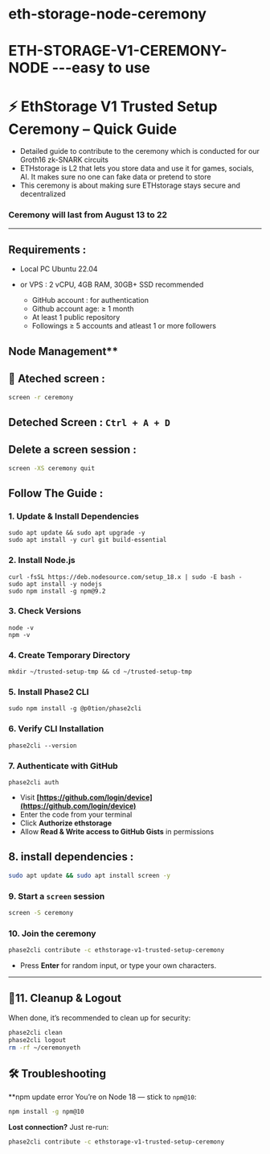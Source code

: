 # eth-storage-node-ceremony

# ETH-STORAGE-V1-CEREMONY-NODE ---easy to use

# ⚡ EthStorage V1 Trusted Setup Ceremony – Quick Guide

* Detailed guide to contribute to the ceremony which is conducted for our Groth16 zk-SNARK circuits
* ETHstorage is L2 that lets you store data and use it for games, socials, AI. It makes sure no one can fake data or pretend to store
* This ceremony is about making sure ETHstorage stays secure and decentralized

### Ceremony will last from August 13 to 22

---

## Requirements :
- Local PC Ubuntu 22.04
- or VPS : 2 vCPU, 4GB RAM, 30GB+ SSD recommended

  * GitHub account : for authentication
  * Github account age: ≥ 1 month  
  * At least 1 public repository  
  * Followings ≥ 5 accounts and atleast 1 or more followers
 
 ## Node Management**
  
## 🔄 Ateched screen :

```bash
screen -r ceremony
```

## Deteched Screen :   `Ctrl + A + D`  

## Delete a screen session :

```bash
screen -XS ceremony quit
```

## Follow The Guide :

### 1. Update & Install Dependencies
```
sudo apt update && sudo apt upgrade -y
sudo apt install -y curl git build-essential
```

### 2. Install Node.js
```
curl -fsSL https://deb.nodesource.com/setup_18.x | sudo -E bash -
sudo apt install -y nodejs
sudo npm install -g npm@9.2
```

### 3. Check Versions


```
node -v
npm -v
```

### 4. Create Temporary Directory

```
mkdir ~/trusted-setup-tmp && cd ~/trusted-setup-tmp

```
### 5. Install Phase2 CLI

```
sudo npm install -g @p0tion/phase2cli
```

### 6. Verify CLI Installation


```
phase2cli --version
```

### 7. Authenticate with GitHub

```
phase2cli auth
```

* Visit **[https://github.com/login/device](https://github.com/login/device)**
* Enter the code from your terminal
* Click **Authorize ethstorage**
* Allow **Read & Write access to GitHub Gists** in permissions

## 8. install dependencies :
```bash
sudo apt update && sudo apt install screen -y
```

### 9.  Start a `screen` session

```bash
screen -S ceremony
```

### 10.  Join the ceremony

```bash
phase2cli contribute -c ethstorage-v1-trusted-setup-ceremony
```

* Press **Enter** for random input, or type your own characters.

---

## 🧹11.  Cleanup & Logout

When done, it’s recommended to clean up for security:

```bash
phase2cli clean
phase2cli logout
rm -rf ~/ceremonyeth
```

## 🛠 Troubleshooting

**npm update error You’re on Node 18 — stick to `npm@10`:

```bash
npm install -g npm@10
```

**Lost connection?**
Just re-run:

```bash
phase2cli contribute -c ethstorage-v1-trusted-setup-ceremony
```















